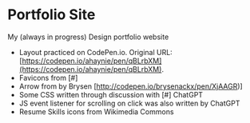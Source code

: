 # Portfolio Site

My (always in progress) Design portfolio website

- Layout practiced on CodePen.io. Original URL: [https://codepen.io/ahaynie/pen/qBLrbXM](https://codepen.io/ahaynie/pen/qBLrbXM).
- Favicons from [#]
- Arrow from by Brysen [http://codepen.io/brysenackx/pen/XjAAGR)]
- Some CSS written through discussion with [#] ChatGPT
- JS event listener for scrolling on click was also written by ChatGPT
- Resume Skills icons from Wikimedia Commons
